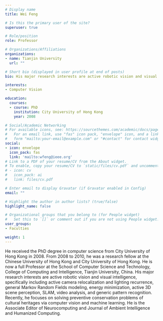 ```yaml
---
# Display name
title: Wei Feng

# Is this the primary user of the site?
superuser: true

# Role/position
role: Professor

# Organizations/Affiliations
organizations:
- name: Tianjin University
  url: ""

# Short bio (displayed in user profile at end of posts)
bio: His major research interests are active robotic vision and visual intelligence.

interests:
- Computer Vision

education:
  courses:
  - course: PhD
    institution: City University of Hong Kong
    year: 2008

# Social/Academic Networking
# For available icons, see: https://sourcethemes.com/academic/docs/page-builder/#icons
#   For an email link, use "fas" icon pack, "envelope" icon, and a link in the
#   form "mailto:your-email@example.com" or "#contact" for contact widget.
social:
- icon: envelope
  icon_pack: fas
  link: 'mailto:wfeng@ieee.org'
# Link to a PDF of your resume/CV from the About widget.
# To enable, copy your resume/CV to `static/files/cv.pdf` and uncomment the lines below.
# - icon: cv
#   icon_pack: ai
#   link: files/cv.pdf

# Enter email to display Gravatar (if Gravatar enabled in Config)
email: ""

# Highlight the author in author lists? (true/false)
highlight_name: false

# Organizational groups that you belong to (for People widget)
#   Set this to `[]` or comment out if you are not using People widget.
user_groups:
- Faculties

weight: 1
---
```


He received the PhD degree in computer science from City University of Hong Kong in 2008. From 2008 to 2010, he was a research fellow at the Chinese University of Hong Kong and City University of Hong Kong. He is now a full Professor at the School of Computer Science and Technology, College of Computing and Intelligence, Tianjin University, China. His major research interests are active robotic vision and visual intelligence, specifically including active camera relocalization and lighting recurrence, general Markov Random Fields modeling, energy minimization, active 3D scene perception, SLAM, video analysis, and generic pattern recognition. Recently, he focuses on solving preventive conservation problems of cultural heritages via computer vision and machine learning. He is the Associate Editor of Neurocomputing and Journal of Ambient Intelligence and Humanized Computing.